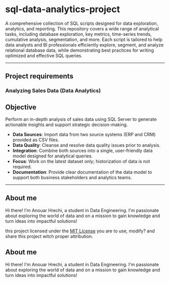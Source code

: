 # sql-data-analytics-project


A comprehensive collection of SQL scripts designed for data exploration, analytics, and reporting. This repository covers a wide range of analytical tasks, including database exploration, key metrics, time-series trends, cumulative analysis, segmentation, and more. Each script is tailored to help data analysts and BI professionals efficiently explore, segment, and analyze relational database data, while demonstrating best practices for writing optimized and effective SQL queries.


---

## Project requirements

### Analyzing Sales Data (Data Analytics)

## Objective
Perform an in-depth analysis of sales data using SQL Server to generate actionable insights and support strategic decision-making.

- **Data Sources**: Import data from two source systems (ERP and CRM) provided as CSV files.
- **Data Quality**: Cleanse and resolve data quality issues prior to analysis.
- **Integration**: Combine both sources into a single, user-friendly data model designed for analytical queries.
- **Focus**: Work on the latest dataset only; historization of data is not required.
- **Documentation**: Provide clear documentation of the data model to support both business stakeholders and analytics teams.
  

---
## About me
Hi there! I'm Anouar Hrechi, a student in Data Engineering. I'm passionate about exploring the world of data and on a mission to gain knowledge and turn ideas into impactful solutions!


this project licensed under the [MIT License](license) you are to use, modify? and share this project witch proper attribution.

## About me 

Hi there! I'm Anouar Hrechi, a student in Data Engineering. I'm passionate about exploring the world of data and on a mission to gain knowledge and turn ideas into impactful solutions!
